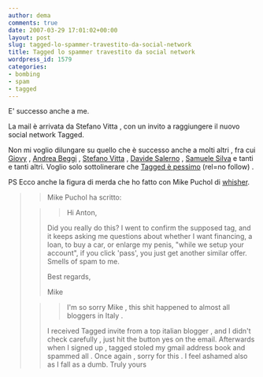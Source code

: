 ```yaml
---
author: dema
comments: true
date: 2007-03-29 17:01:02+00:00
layout: post
slug: tagged-lo-spammer-travestito-da-social-network
title: Tagged lo spammer travestito da social network
wordpress_id: 1579
categories:
- bombing
- spam
- tagged
---
```


E' successo anche a me.

La mail è arrivata da Stefano Vitta , con un invito a raggiungere il nuovo social network Tagged.

Non mi voglio dilungare su quello che è successo anche a molti altri , fra cui [Giovy](http://www.giovy.it/2007/03/29/tagged-e-pessimo-ed-anche-di-piu/) ,  [Andrea Beggi](http://www.andreabeggi.net/2007/03/27/tagged-chiedo-scusa/) , [Stefano Vitta](http://www.bloggers.it/aghenor/tagged/spam/veramente-maledetti.htm) , [Davide Salerno](http://www.davidesalerno.net/2007/03/27/tagged-o-spammed-scusate/) , [Samuele Silva](http://www.samuelesilva.net/dblog/articolo.asp?articolo=1389) e tanti e tanti altri. Voglio solo sottolinerare che [Tagged è pessimo](http://www.tagged.com) (rel=no follow) .

PS Ecco anche la figura di merda che ho fatto con Mike Puchol di [whisher](http://www.whisher.com).


<blockquote>

> 
> Mike Puchol ha scritto:
> 
> 


> 
> > Hi Anton,
>
> Did you really do this? I went to confirm the supposed tag, and it keeps
> asking me questions about whether I want financing, a loan, to buy a
> car, or enlarge my penis, "while we setup your account", if you click
> 'pass', you just get another similar offer. Smells of spam to me.
>
> Best regards,
>
> Mike

> 
> <blockquote>I'm so sorry Mike , this shit happened to almost all bloggers in Italy .
I received Tagged invite  from a top italian blogger , and
I didn't check carefully , just hit the button yes on the email.
Afterwards when I signed up , tagged stoled my gmail address book and
spammed all .
Once again , sorry for this . I feel ashamed also as I fall as a dumb.
Truly yours</blockquote>
> 
> 
</blockquote>




<blockquote></blockquote>
